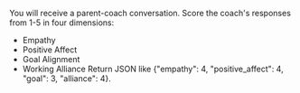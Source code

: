 You will receive a parent-coach conversation. Score the coach's responses from 1-5 in four dimensions:
- Empathy
- Positive Affect
- Goal Alignment
- Working Alliance
Return JSON like {"empathy": 4, "positive_affect": 4, "goal": 3, "alliance": 4}.
